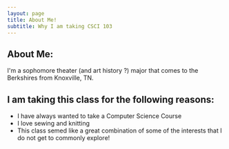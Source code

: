 ```yaml
---
layout: page
title: About Me! 
subtitle: Why I am taking CSCI 103
---
```

## About Me: 
I'm a sophomore theater (and art history ?) major that comes to the Berkshires from Knoxville, TN. 

## I am taking this class for the following reasons:
- I have always wanted to take a Computer Science Course
- I love sewing and knitting 
- This class semed like a great combination of some of the interests that I do not get to commonly explore! 

